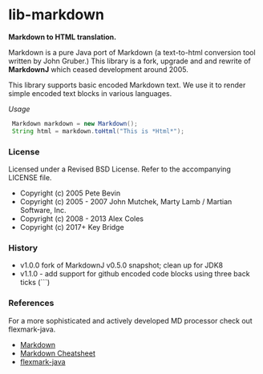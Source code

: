 # lib-markdown

**Markdown to HTML translation.**

Markdown is a pure Java port of Markdown (a text-to-html conversion tool written by John Gruber.) This library is a fork, upgrade and and rewrite of **MarkdownJ** which ceased development around 2005. 
    
This library supports basic encoded Markdown text. We use it to render simple encoded
text blocks in various languages.

*Usage*

```java
 Markdown markdown = new Markdown();
 String html = markdown.toHtml("This is *Html*");
```

### License

Licensed under a Revised BSD License. Refer to the accompanying LICENSE file.

 - Copyright (c) 2005 Pete Bevin 
 - Copyright (c) 2005 - 2007 John Mutchek, Marty Lamb / Martian Software, Inc.
 - Copyright (c) 2008 - 2013 Alex Coles
 - Copyright (c) 2017+ Key Bridge 

### History

 - v1.0.0 fork of MarkdownJ v0.5.0 snapshot; clean up for JDK8
 - v1.1.0 - add support for github encoded code blocks using three back ticks (```)

### References

For a more sophisticated and actively developed MD processor check out flexmark-java.

 - [Markdown](https://daringfireball.net/projects/markdown)
 - [Markdown Cheatsheet](https://github.com/adam-p/markdown-here/wiki/Markdown-Cheatsheet)
 - [flexmark-java](https://github.com/vsch/flexmark-java)
 
 
